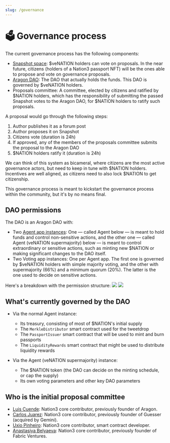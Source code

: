 ```yaml
---
slug: /governance
---
```


# 🗳 Governance process

The current governance process has the following components:

- [Snapshot space](https://snapshot.org/#/nation3.eth): $veNATION holders can vote on proposals. In the near future, citizens (holders of a Nation3 passport NFT) will be the ones able to propose and vote on governance proposals.
- [Aragon DAO](https://client.aragon.org/#/nation3): The DAO that actually holds the funds. This DAO is governed by $veNATION holders.
- Proposals committee: A committee, elected by citizens and ratified by $NATION holders, which has the responsibility of submitting the passed Snapshot votes to the Aragon DAO, for $NATION holders to ratify such proposals.

A proposal would go through the following steps:

1. Author publishes it as a forum post
2. Author proposes it on Snapshot
3. Citizens vote (duration is 24h)
4. If approved, any of the members of the proposals committee submits the proposal to the Aragon DAO
5. $NATION holders ratify it (duration is 24h)

We can think of this system as bicameral, where citizens are the most active governance actors, but need to keep in tune with $NATION holders. Incentives are well aligned, as citizens need to also lock $NATION to get citizenship.

This governance process is meant to kickstart the governance process within the community, but it's by no means final.

## DAO permissions

The DAO is an Aragon DAO with:
- Two [Agent app instances](https://aragon.org/agent): One — called Agent below — is meant to hold funds and control non-sensitive actions, and the other one — called Agent (veNATION supermajority) below — is meant to control extraordinary or sensitive actions, such as minting new $NATION or making significant changes to the DAO itself.
- Two Voting app instances: One per Agent app. The first one is governed by $veNATION holders with simple majority voting, and the other with supermajority (66%) and a minimum quorum (20%). The latter is the one used to decide on sensitive actions.

Here's a breakdown with the permission structure:
![](https://user-images.githubusercontent.com/718208/164224949-10b3c522-9016-4ad8-98e3-c214635237e4.png)
![](https://user-images.githubusercontent.com/718208/164223663-1781297a-a82d-4fc3-a9d1-8cb0b25bba60.png)

## What's currently governed by the DAO

- Via the normal Agent instance:
  - Its treasury, consisting of most of $NATION's initial supply
  - The `MerkleDistributor` smart contract used for the tweetdrop
  - The `PassportIssuer` smart contract that will be used to mint and burn passports
  - The `LiquidityRewards` smart contract that might be used to distribute liquidity rewards

- Via the Agent (veNATION supermajority) instance:
  - The $NATION token (the DAO can decide on the minting schedule, or cap the supply)
  - Its own voting parameters and other key DAO parameters

## Who is the initial proposal committee

- [Luis Cuende](https://twitter.com/licuende): Nation3 core contributor, previously founder of Aragon.
- [Carlos Juarez](https://twitter.com/0xPaella): Nation3 core contributor, previously founder of Guesser (acquired by Gemini).
- [Uxio Pinheiro](https://twitter.com/0xgallego): Nation3 core contributor, smart contract developer.
- [Anastasiya Belyaeva](https://twitter.com/anastasiya_vc): Nation3 core contributor, previously founder of Fabric Ventures.
